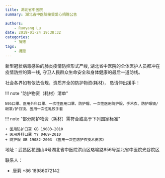 ```yaml
---
title: 湖北省中医院
summary: 湖北省中医院接受爱心捐赠公告

authors:
    - Ruoyang Lu
date: 2019-01-24 19:38:32
categories: 
    - 捐赠
tags:
    - 捐赠
---
```



新型冠状病毒感染的肺炎疫情防控形式严峻, 湖北省中医院的全体医护人员都冲在疫情防控的第一线, 守卫人民群众生命安全和身体健康的最后一道防线。

社会各界如有依法合规，资质齐全的防护物资(耗材)， 恳请伸出援手！

!!! note "防护物资（耗材）清单"

    N95口罩、医用外科口罩、一次性医用口罩、防护帽、一次性医用防护服、手术衣、防护眼镜/眼罩/护目镜、医用一次性乳胶手套

!!! note "部分防护物资（耗材）需符合或高于下列国家标准"

    + 医用防护口罩 GB 19083-2010
    + 医用外科口罩 YY 0469-2010
    + 防护服 GB 19082-2003 《医用一次性防护衣技术要求》

地址：武昌区花园山4号湖北省中医院洪山区珞喻路856号湖北省中医院光谷院区


联系人：

+ 唐莉 +86 18986072142
